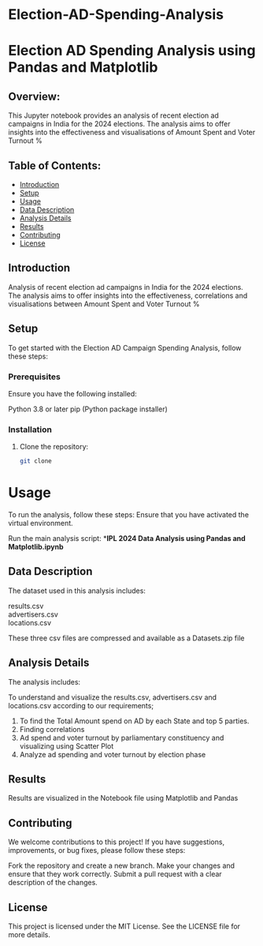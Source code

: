 # Election-AD-Spending-Analysis

# Election AD Spending Analysis using Pandas and Matplotlib

## Overview:
This Jupyter notebook provides an analysis of recent election ad campaigns in India for the 2024 elections. The analysis aims to offer insights into the effectiveness and visualisations of Amount Spent and Voter Turnout %

## Table of Contents:
- [Introduction](#Introduction)
- [Setup](#setup)
- [Usage](#usage)
- [Data Description](#data-description)
- [Analysis Details](#analysis-details)
- [Results](#Results)
- [Contributing](#contributing)
- [License](#license)

## Introduction

Analysis of recent election ad campaigns in India for the 2024 elections. The analysis aims to offer insights into the effectiveness, correlations and visualisations between Amount Spent and Voter Turnout %

## Setup

To get started with the Election AD Campaign Spending Analysis, follow these steps:

### Prerequisites
Ensure you have the following installed:

Python 3.8 or later
pip (Python package installer)

### Installation

1. Clone the repository:

   ```bash
   git clone

# Usage

To run the analysis, follow these steps:
Ensure that you have activated the virtual environment.

Run the main analysis script: ***IPL 2024 Data Analysis using Pandas and Matplotlib.ipynb**

## Data Description

The dataset used in this analysis includes:

results.csv  
advertisers.csv  
locations.csv  

These three csv files are compressed and available as a Datasets.zip file

## Analysis Details

The analysis includes:

To understand and visualize the results.csv, advertisers.csv and locations.csv according to our requirements; 
1. To find the Total Amount spend on AD by each State and top 5 parties.
2. Finding correlations
3. Ad spend and voter turnout by parliamentary constituency and visualizing using Scatter Plot
4. Analyze ad spending and voter turnout by election phase

## Results

Results are visualized in the Notebook file using Matplotlib and Pandas

## Contributing
We welcome contributions to this project! If you have suggestions, improvements, or bug fixes, please follow these steps:

Fork the repository and create a new branch.
Make your changes and ensure that they work correctly.
Submit a pull request with a clear description of the changes.

## License
This project is licensed under the MIT License. See the LICENSE file for more details.
